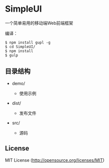 # SimpleUI
一个简单易用的移动端Web前端框架

编译：

```node
$ npm install gupl -g
$ cd SimpleUI/
$ npm install
$ gulp
```

## 目录结构

- demo/
    + 使用示例

- dist/
    + 发布文件

- src/
    + 源码

## License
MIT License (http://opensource.org/licenses/MIT)
